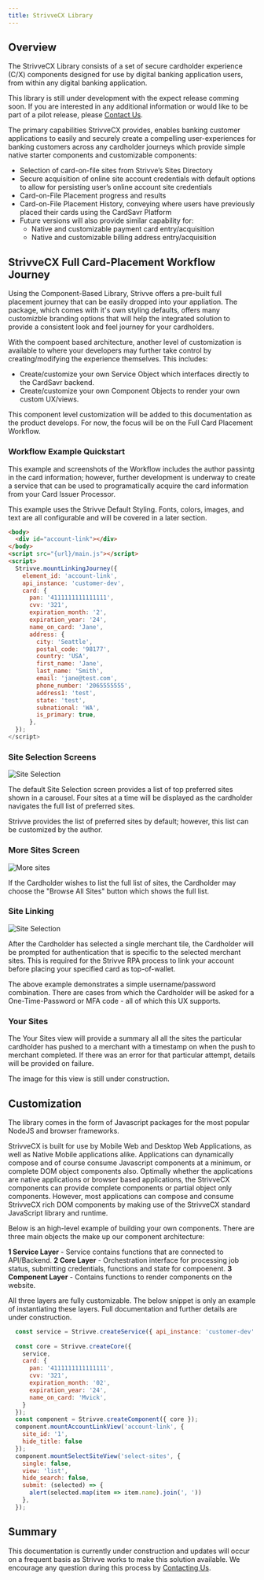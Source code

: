 ```yaml
---
title: StrivveCX Library
---
```


## Overview
The StrivveCX Library consists of a set of secure cardholder experience (C/X) components designed for use by digital banking application users, from within any digital banking application.

This library is still under development with the expect release comming soon.  If you are interested in any additional information or would like to be part of a pilot release, please [Contact Us](mailto:support@strivve.com).

The primary capabilities StrivveCX provides, enables banking customer applications to easily and securely create a compelling user-experiences for banking customers across any cardholder journeys which provide simple native starter components and customizable components:

* Selection of card-on-file sites from Strivve’s Sites Directory
* Secure acquisition of online site account credentials with default options to allow for persisting user’s online account site credentials
* Card-on-File Placement progress and results
* Card-on-File Placement History, conveying where users have previously placed their cards using the CardSavr Platform
* Future versions will also provide similar capability for:
  * Native and customizable payment card entry/acquisition
  * Native and customizable billing address entry/acquisition


 
## StrivveCX Full Card-Placement Workflow Journey
Using the Component-Based Library, Strivve offers a pre-built full placement journey that can be easily dropped into your appliation.  The package, which comes with it's own styling defaults, offers many customizble branding options that will help the integrated solution to provide a consistent look and feel journey for your cardholders.

With the compoent based architecture, another level of customization is available to where your developers may further take control by creating/modifying the experience themselves.  This includes: 

* Create/customize your own Service Object which interfaces directly to the CardSavr backend.
* Create/customize your own Component Objects to render your own custom UX/views.

This component level customization will be added to this documentation as the product develops.  For now, the focus will be on the Full Card Placement Workflow.

### Workflow Example Quickstart 
This example and screenshots of the Workflow includes the author passintg in the card information; however, further development is underway to create a service that can be used to programatically acquire the card information from your Card Issuer Processor.

This example uses the Strivve Default Styling. Fonts, colors, images, and text are all configurable and will be covered in a later section. 

```html
<body>
  <div id="account-link"></div>
</body>
<script src="{url}/main.js"></script>
<script>
  Strivve.mountLinkingJourney({
    element_id: 'account-link',
    api_instance: 'customer-dev',
    card: {
      pan: '4111111111111111',
      cvv: '321',
      expiration_month: '2',
      expiration_year: '24',
      name_on_card: 'Jane',
      address: {
        city: 'Seattle',
        postal_code: '98177',
        country: 'USA',
        first_name: 'Jane',
        last_name: 'Smith',
        email: 'jane@test.com',
        phone_number: '2065555555',
        address1: 'test',
        state: 'test',
        subnational: 'WA',
        is_primary: true,
      },
  });
</script>
```

### Site Selection Screens

![Site Selection](/images/Site_Selection.jpg)

The default Site Selection screen provides a list of top preferred sites shown in a carousel.  Four sites at a time will be displayed as the cardholder navigates the full list of preferred sites.

Strivve provides the list of preferred sites by default; however, this list can be customized by the author.


### More Sites Screen

![More sites](/images/More_Sites.jpg)

If the Cardholder wishes to list the full list of sites, the Cardholder may choose the "Browse All Sites" button which shows the full list.

### Site Linking

![Site Selection](/images/Site_Linking.jpg)

After the Cardholder has selected a single merchant tile, the Cardholder will be prompted for authentication that is specific to the selected merchant sites.  This is required for the Strivve RPA process to link your account before placing your specified card as top-of-wallet.

The above example demonstrates a simple username/password combination.  There are cases from which the Cardholder will be asked for a One-Time-Password or MFA code - all of which this UX supports.

### Your Sites

The Your Sites view will provide a summary all all the sites the particular cardholder has pushed to a merchant with a timestamp on when the push to merchant completed.  If there was an error for that particular attempt, details will be provided on failure.

The image for this view is still under construction.


## Customization

The library comes in the form of Javascript packages for the most popular NodeJS and browser frameworks.

StrivveCX is built for use by Mobile Web and Desktop Web Applications, as well as Native Mobile applications alike.  Applications can dynamically compose and of course consume Javascript components at a minimum, or complete DOM object components also.  Optimally whether the applications are native applications or browser based applications, the StrivveCX components can provide complete components or partial object only components.  However, most applications can compose and consume StrivveCX rich DOM components by making use of the StrivveCX standard JavaScript library and runtime.

Below is an high-level example of building your own components.  There are three main objects the make up our component architecture:

**1 Service Layer** - Service contains functions that are connected to API/Backend.
**2 Core Layer** - Orchestration interface for processing job status, submitting credentials, functions and state for compoenent.
**3 Component Layer** - Contains functions to render components on the website.

All three layers are fully customizable.  The below snippet is only an example of instantiating these layers.  Full documentation and further details are under construction.

```js
  const service = Strivve.createService({ api_instance: 'customer-dev' });
  
  const core = Strivve.createCore({
    service,
    card: {
      pan: '4111111111111111',
      cvv: '321',
      expiration_month: '02',
      expiration_year: '24',
      name_on_card: 'Mvick',
    }
  });
  const component = Strivve.createComponent({ core });
  component.mountAccountLinkView('account-link', {
    site_id: '1',
    hide_title: false
  });
  component.mountSelectSiteView('select-sites', {
    single: false,
    view: 'list',
    hide_search: false,
    submit: (selected) => {
      alert(selected.map(item => item.name).join(', '))
    },
  });

```


## Summary
This documentation is currently under construction and updates will occur on a frequent basis as Strivve works to make this solution available.  We encourage any question during this process by [Contacting Us](mailto:support@strivve.com).
